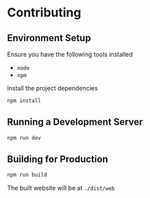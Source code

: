 <!--
 Copyright (c) 2025 Joseph Hale <me@jhale.dev>
 
 This Source Code Form is subject to the terms of the Mozilla Public
 License, v. 2.0. If a copy of the MPL was not distributed with this
 file, You can obtain one at https://mozilla.org/MPL/2.0/.
-->

# Contributing

## Environment Setup

Ensure you have the following tools installed
 - `node`
 - `npm`

Install the project dependencies

```sh
npm install
```

## Running a Development Server

```sh
npm run dev
```

## Building for Production

```sh
npm run build
```

The built website will be at `./dist/web`